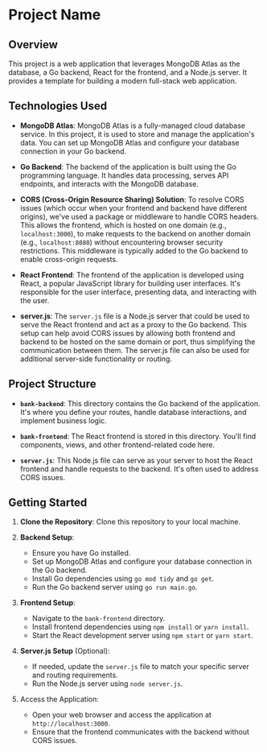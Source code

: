 # Project Name

## Overview

This project is a web application that leverages MongoDB Atlas as the database, a Go backend, React for the frontend, and a Node.js server. It provides a template for building a modern full-stack web application.

## Technologies Used

- **MongoDB Atlas**: MongoDB Atlas is a fully-managed cloud database service. In this project, it is used to store and manage the application's data. You can set up MongoDB Atlas and configure your database connection in your Go backend.

- **Go Backend**: The backend of the application is built using the Go programming language. It handles data processing, serves API endpoints, and interacts with the MongoDB database.

- **CORS (Cross-Origin Resource Sharing) Solution**: To resolve CORS issues (which occur when your frontend and backend have different origins), we've used a package or middleware to handle CORS headers. This allows the frontend, which is hosted on one domain (e.g., `localhost:3000`), to make requests to the backend on another domain (e.g., `localhost:8080`) without encountering browser security restrictions. This middleware is typically added to the Go backend to enable cross-origin requests.

- **React Frontend**: The frontend of the application is developed using React, a popular JavaScript library for building user interfaces. It's responsible for the user interface, presenting data, and interacting with the user.

- **server.js**: The `server.js` file is a Node.js server that could be used to serve the React frontend and act as a proxy to the Go backend. This setup can help avoid CORS issues by allowing both frontend and backend to be hosted on the same domain or port, thus simplifying the communication between them. The server.js file can also be used for additional server-side functionality or routing.

## Project Structure

- **`bank-backend`**: This directory contains the Go backend of the application. It's where you define your routes, handle database interactions, and implement business logic.

- **`bank-frontend`**: The React frontend is stored in this directory. You'll find components, views, and other frontend-related code here.

- **`server.js`**: This Node.js file can serve as your server to host the React frontend and handle requests to the backend. It's often used to address CORS issues.

## Getting Started

1. **Clone the Repository**: Clone this repository to your local machine.

2. **Backend Setup**:
   - Ensure you have Go installed.
   - Set up MongoDB Atlas and configure your database connection in the Go backend.
   - Install Go dependencies using `go mod tidy` and `go get`.
   - Run the Go backend server using `go run main.go`.

3. **Frontend Setup**:
   - Navigate to the `bank-frontend` directory.
   - Install frontend dependencies using `npm install` or `yarn install`.
   - Start the React development server using `npm start` or `yarn start`.

4. **Server.js Setup** (Optional):
   - If needed, update the `server.js` file to match your specific server and routing requirements.
   - Run the Node.js server using `node server.js`.

5. Access the Application:
   - Open your web browser and access the application at `http://localhost:3000`.
   - Ensure that the frontend communicates with the backend without CORS issues.
